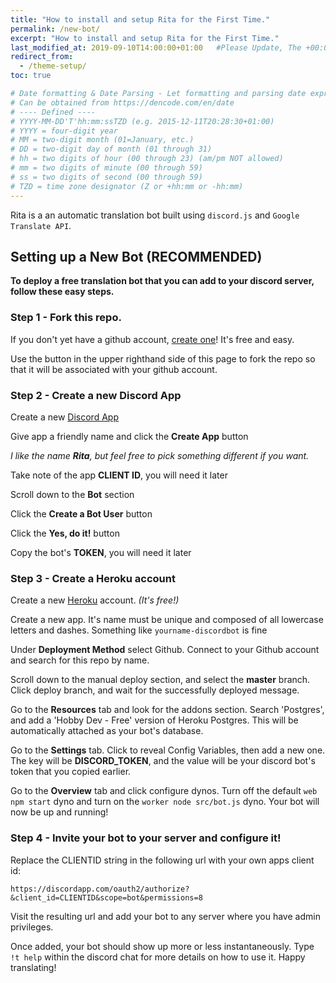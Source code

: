 ```yaml
---
title: "How to install and setup Rita for the First Time."
permalink: /new-bot/
excerpt: "How to install and setup Rita for the First Time."
last_modified_at: 2019-09-10T14:00:00+01:00   #Please Update, The +00:00 is the Time Zone difference
redirect_from:
  - /theme-setup/
toc: true

# Date formatting & Date Parsing - Let formatting and parsing date expressed in ISO8601 format.
# Can be obtained from https://dencode.com/en/date
# ---- Defined ----
# YYYY-MM-DD'T'hh:mm:ssTZD (e.g. 2015-12-11T20:28:30+01:00)
# YYYY = four-digit year
# MM = two-digit month (01=January, etc.)
# DD = two-digit day of month (01 through 31)
# hh = two digits of hour (00 through 23) (am/pm NOT allowed)
# mm = two digits of minute (00 through 59)
# ss = two digits of second (00 through 59)
# TZD = time zone designator (Z or +hh:mm or -hh:mm)
---
```


Rita is a an automatic translation bot built using `discord.js` and `Google Translate API`.

## Setting up a New Bot (RECOMMENDED)

**To deploy a free translation bot that you can add to your discord server, follow these easy steps.**

### Step 1 - Fork this repo.

If you don't yet have a github account, [create one](https://github.com/join)! It's free and easy.

Use the button in the upper righthand side of this page to fork the repo so that it will be associated with your github account.

### Step 2 - Create a new Discord App

Create a new [Discord App](https://discordapp.com/developers/applications/me/create)

Give app a friendly name and click the **Create App** button

 *I like the name **Rita**, but feel free to pick something different if you want.*

Take note of the app **CLIENT ID**, you will need it later

Scroll down to the **Bot** section

Click the **Create a Bot User** button

Click the **Yes, do it!** button

Copy the bot's **TOKEN**, you will need it later


### Step 3 - Create a Heroku account

Create a new [Heroku](https://id.heroku.com/signup/login ) account. *(It's free!)*

Create a new app. It's name must be unique and composed of all lowercase letters and dashes.
Something like `yourname-discordbot` is fine

Under **Deployment Method** select Github. Connect to your Github account and search for this repo by name.

Scroll down to the manual deploy section, and select the **master** branch. Click deploy branch, and wait for the successfully deployed message.

Go to the **Resources** tab and look for the addons section. Search 'Postgres', and add a 'Hobby Dev - Free' version of Heroku Postgres. This will be automatically attached as your bot's database.

Go to the **Settings** tab. Click to reveal Config Variables, then add a new one. The key will be **DISCORD_TOKEN**, and the value will be your discord bot's token that you copied earlier.

Go to the **Overview** tab and click configure dynos. Turn off the default `web npm start` dyno and turn on the `worker node src/bot.js` dyno. Your bot will now be up and running!

### Step 4 - Invite your bot to your server and configure it!

Replace the CLIENTID string in the following url with your own apps client id:

```
https://discordapp.com/oauth2/authorize?&client_id=CLIENTID&scope=bot&permissions=8
```

Visit the resulting url and add your bot to any server where you have admin privileges.

Once added, your bot should show up more or less instantaneously. Type `!t help` within the discord chat for more details on how to use it. Happy translating!
